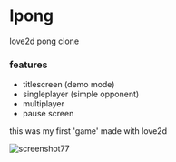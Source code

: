 # lpong
love2d pong clone

### features
* titlescreen (demo mode)
* singleplayer (simple opponent)
* multiplayer
* pause screen

this was my first 'game' made with love2d

![screenshot77](https://cloud.githubusercontent.com/assets/1535179/8570090/e427d452-2575-11e5-81e3-1285e53c82a8.png)
